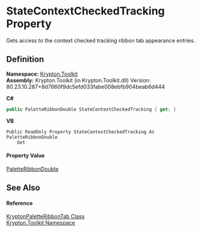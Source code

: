 # StateContextCheckedTracking Property


Gets access to the context checked tracking ribbon tab appearance entries.



## Definition
**Namespace:** <a href="79d2eac2-21f4-54ff-7552-b20c33c30600.md">Krypton.Toolkit</a>  
**Assembly:** Krypton.Toolkit (in Krypton.Toolkit.dll) Version: 80.23.10.287+8d7660f9dc5efd033fabe008ebfb904beab6d444

**C#**
``` C#
public PaletteRibbonDouble StateContextCheckedTracking { get; }
```
**VB**
``` VB
Public ReadOnly Property StateContextCheckedTracking As PaletteRibbonDouble
	Get
```



#### Property Value
<a href="cbd8b6a0-ee43-3368-7c49-f68dfdf20eae.md">PaletteRibbonDouble</a>

## See Also


#### Reference
<a href="77aa6b65-eb27-edd0-fd45-5f2fe5890ad4.md">KryptonPaletteRibbonTab Class</a>  
<a href="79d2eac2-21f4-54ff-7552-b20c33c30600.md">Krypton.Toolkit Namespace</a>  
